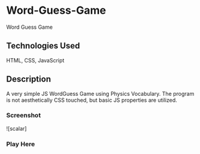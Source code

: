 # Word-Guess-Game
Word Guess Game
## Technologies Used
HTML, CSS, JavaScript
## Description
A very simple JS WordGuess Game using Physics Vocabulary. The program is not aesthetically CSS touched, but basic JS properties are utilized. 

### Screenshot
![scalar]
### Play Here
